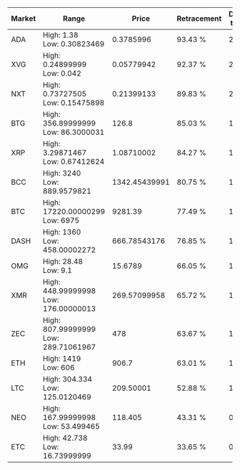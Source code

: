 | Market | Range | Price| Retracement | Doubles to 50% |
| --- | --- | --- | --- | --- |
| ADA | High: 1.38<br />Low: 0.30823469 | 0.3785996 | 93.43 % | 2.23 |
| XVG | High: 0.24899999<br />Low: 0.042 | 0.05779942 | 92.37 % | 2.52 |
| NXT | High: 0.73727505<br />Low: 0.15475898 | 0.21399133 | 89.83 % | 2.08 |
| BTG | High: 356.89999999<br />Low: 86.3000031 | 126.8 | 85.03 % | 1.75 |
| XRP | High: 3.29871467<br />Low: 0.67412624 | 1.08710002 | 84.27 % | 1.83 |
| BCC | High: 3240<br />Low: 889.9579821 | 1342.45439991 | 80.75 % | 1.54 |
| BTC | High: 17220.00000299<br />Low: 6975 | 9281.39 | 77.49 % | 1.30 |
| DASH | High: 1360<br />Low: 458.00002272 | 666.78543176 | 76.85 % | 1.36 |
| OMG | High: 28.48<br />Low: 9.1 | 15.6789 | 66.05 % | 1.20 |
| XMR | High: 448.99999998<br />Low: 176.00000013 | 269.57099958 | 65.72 % | 1.16 |
| ZEC | High: 807.99999999<br />Low: 289.71061967 | 478 | 63.67 % | 1.15 |
| ETH | High: 1419<br />Low: 606 | 906.7 | 63.01 % | 1.12 |
| LTC | High: 304.334<br />Low: 125.0120469 | 209.50001 | 52.88 % | 1.02 |
| NEO | High: 167.99999998<br />Low: 53.499465 | 118.405 | 43.31 % | 0.00 |
| ETC | High: 42.738<br />Low: 16.73999999 | 33.99 | 33.65 % | 0.00 |
